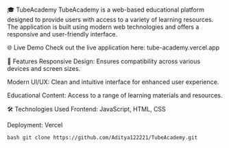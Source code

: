 🎓 TubeAcademy
TubeAcademy is a web-based educational platform designed to provide users with access to a variety of learning resources. The application is built using modern web technologies and offers a responsive and user-friendly interface.

🌐 Live Demo
Check out the live application here: tube-academy.vercel.app

🚀 Features
Responsive Design: Ensures compatibility across various devices and screen sizes.

Modern UI/UX: Clean and intuitive interface for enhanced user experience.

Educational Content: Access to a range of learning materials and resources.

🛠️ Technologies Used
Frontend: JavaScript, HTML, CSS

Deployment: Vercel

```bash git clone https://github.com/Aditya122221/TubeAcademy.git```